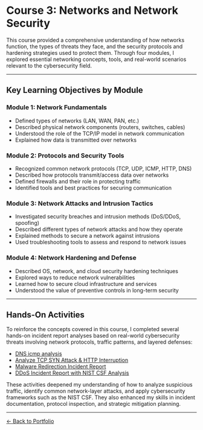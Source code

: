 # Course 3: Networks and Network Security

This course provided a comprehensive understanding of how networks function, the types of threats they face, and the security protocols and hardening strategies used to protect them. Through four modules, I explored essential networking concepts, tools, and real-world scenarios relevant to the cybersecurity field.

---

## Key Learning Objectives by Module

### Module 1: Network Fundamentals

- Defined types of networks (LAN, WAN, PAN, etc.)
- Described physical network components (routers, switches, cables)
- Understood the role of the TCP/IP model in network communication
- Explained how data is transmitted over networks

### Module 2: Protocols and Security Tools

- Recognized common network protocols (TCP, UDP, ICMP, HTTP, DNS)
- Described how protocols transmit/access data over networks
- Defined firewalls and their role in protecting traffic
- Identified tools and best practices for securing communication

### Module 3: Network Attacks and Intrusion Tactics

- Investigated security breaches and intrusion methods (DoS/DDoS, spoofing)
- Described different types of network attacks and how they operate
- Explained methods to secure a network against intrusions
- Used troubleshooting tools to assess and respond to network issues

### Module 4: Network Hardening and Defense

- Described OS, network, and cloud security hardening techniques
- Explored ways to reduce network vulnerabilities
- Learned how to secure cloud infrastructure and services
- Understood the value of preventive controls in long-term security

---

## Hands-On Activities

To reinforce the concepts covered in this course, I completed several hands-on incident report analyses based on real-world cybersecurity threats involving network protocols, traffic patterns, and layered defenses:

- [DNS icmp analysis](dns-icmp-analysis.md)
- [Analyze TCP SYN Attack & HTTP Interruption](dns-http-analysis.md)  
- [Malware Redirection Incident Report](malware-redirection-report.md)  
- [DDoS Incident Report with NIST CSF Analysis](ddos-csf-analysis.md)

These activities deepened my understanding of how to analyze suspicious traffic, identify common network-layer attacks, and apply cybersecurity frameworks such as the NIST CSF. They also enhanced my skills in incident documentation, protocol inspection, and strategic mitigation planning.

---

[← Back to Portfolio](./index.md)
